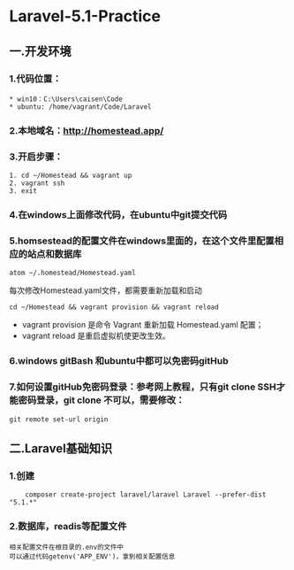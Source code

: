 # Laravel-5.1-Practice

## 一.开发环境

### 1.代码位置：
    * win10：C:\Users\caisen\Code
    * ubuntu: /home/vagrant/Code/Laravel

### 2.本地域名：http://homestead.app/

### 3.开启步骤：
    1. cd ~/Homestead && vagrant up
    2. vagrant ssh
    3. exit

### 4.在windows上面修改代码，在ubuntu中git提交代码

### 5.homsestead的配置文件在windows里面的，在这个文件里配置相应的站点和数据库
    atom ~/.homestead/Homestead.yaml
每次修改Homestead.yaml文件，都需要重新加载和启动

    cd ~/Homestead && vagrant provision && vagrant reload

* vagrant provision 是命令 Vagrant 重新加载 Homestead.yaml 配置；
* vagrant reload 是重启虚拟机使更改生效。

### 6.windows gitBash 和ubuntu中都可以免密码gitHub

### 7.如何设置gitHub免密码登录：参考网上教程，只有git clone SSH才能密码登录，git clone 不可以，需要修改：

    git remote set-url origin

    
## 二.Laravel基础知识

### 1.创建


```
    composer create-project laravel/laravel Laravel --prefer-dist "5.1.*"
```

### 2.数据库，readis等配置文件
    相关配置文件在根目录的.env的文件中
    可以通过代码getenv('APP_ENV')，拿到相关配置信息
    